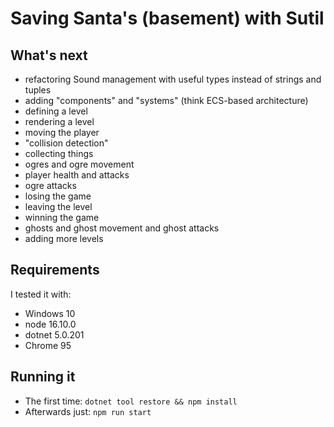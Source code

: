 # Saving Santa's (basement) with Sutil

## What's next
- refactoring Sound management with useful types instead of strings and tuples
- adding "components" and "systems" (think ECS-based architecture)
- defining a level
- rendering a level
- moving the player
- "collision detection"
- collecting things
- ogres and ogre movement
- player health and attacks
- ogre attacks
- losing the game
- leaving the level
- winning the game
- ghosts and ghost movement and ghost attacks
- adding more levels

## Requirements
I tested it with:
- Windows 10
- node 16.10.0
- dotnet 5.0.201 
- Chrome 95

## Running it
- The first time: `dotnet tool restore && npm install`
- Afterwards just: `npm run start`
